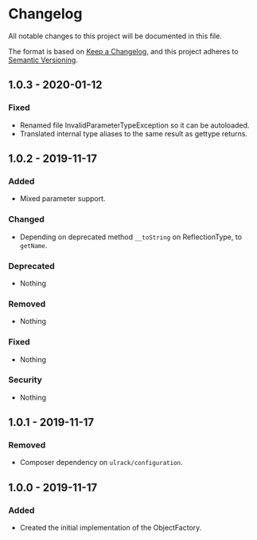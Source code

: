 # Changelog
All notable changes to this project will be documented in this file.

The format is based on [Keep a Changelog](https://keepachangelog.com/en/1.0.0/),
and this project adheres to [Semantic Versioning](https://semver.org/spec/v2.0.0.html).

## 1.0.3 - 2020-01-12
### Fixed
- Renamed file InvalidParameterTypeException so it can be autoloaded.
- Translated internal type aliases to the same result as gettype returns.

## 1.0.2 - 2019-11-17
### Added
- Mixed parameter support.

### Changed
- Depending on deprecated method `__toString` on ReflectionType, to `getName`.

### Deprecated
- Nothing

### Removed
- Nothing

### Fixed
- Nothing

### Security
- Nothing

## 1.0.1 - 2019-11-17

### Removed
- Composer dependency on `ulrack/configuration`.

## 1.0.0 - 2019-11-17

### Added
- Created the initial implementation of the ObjectFactory.

[Unreleased]: https://github.com/ulrack/object-factory/compare/1.0.3...HEAD
[1.0.3]: https://github.com/ulrack/object-factory/compare/1.0.2...1.0.3
[1.0.2]: https://github.com/ulrack/object-factory/compare/1.0.1...1.0.2
[1.0.1]: https://github.com/ulrack/object-factory/compare/1.0.0...1.0.1
